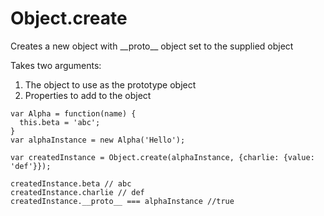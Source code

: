 # Object.create

Creates a new object with  \_\_proto\_\_ object set to the supplied object

Takes two arguments:

1. The object to use as the prototype object
2. Properties to add to the object

```
var Alpha = function(name) {
  this.beta = 'abc';
}
var alphaInstance = new Alpha('Hello');

var createdInstance = Object.create(alphaInstance, {charlie: {value: 'def'}});

createdInstance.beta // abc
createdInstance.charlie // def
createdInstance.__proto__ === alphaInstance //true
```



